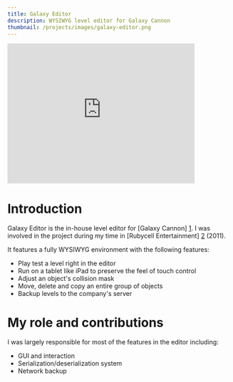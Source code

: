```yaml
---
title: Galaxy Editor
description: WYSIWYG level editor for Galaxy Cannon
thumbnail: /projects/images/galaxy-editor.png
---
```


<iframe width="420" height="315" src="https://www.youtube.com/embed/LYQ-EYiq-jc" frameborder="0" allowfullscreen></iframe>

# Introduction

Galaxy Editor is the in-house level editor for [Galaxy Cannon] [1].
I was involved in the project during my time in [Rubycell Entertainment] [2] (2011).

It features a fully WYSIWYG environment with the following features:

- Play test a level right in the editor
- Run on a tablet like iPad to preserve the feel of touch control
- Adjust an object's collision mask
- Move, delete and copy an entire group of objects
- Backup levels to the company's server

# My role and contributions

I was largely responsible for most of the features in the editor including:

- GUI and interaction
- Serialization/deserialization system
- Network backup

[1]: /projects/galaxy-cannon
[2]: http://rubycell.com/
[3]: http://www.lua.org/
